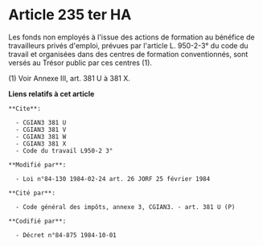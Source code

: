 # Article 235 ter HA

Les fonds non employés à l'issue des actions de formation au bénéfice de travailleurs privés d'emploi, prévues par l'article
L. 950-2-3° du code du travail et organisées dans des centres de formation conventionnés, sont versés au Trésor public par
ces centres (1).

(1) Voir Annexe III, art. 381 U à 381 X.

**Liens relatifs à cet article**

	**Cite**:

	  - CGIAN3 381 U
	  - CGIAN3 381 V
	  - CGIAN3 381 W
	  - CGIAN3 381 X
	  - Code du travail L950-2 3°

	**Modifié par**:

	  - Loi n°84-130 1984-02-24 art. 26 JORF 25 février 1984

	**Cité par**:

	  - Code général des impôts, annexe 3, CGIAN3. - art. 381 U (P)

	**Codifié par**:

	  - Décret n°84-875 1984-10-01
